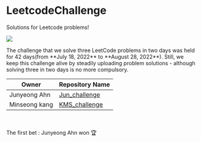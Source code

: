 # LeetcodeChallenge
Solutions for Leetcode problems!

<p>

<img src = "https://static.leetcode-cn.com/cn-legacy-assets/images/LeetCode_Sharing.png"/>

</p>
</p>
The challenge that we solve three LeetCode problems in two days was held for 42 days(from **July 18, 2022** to **August 28, 2022**). Still, we keep this challenge alive by steadily uploading problem solutions - although solving three in two days is no more compulsory.


  
| Owner  | Repository Name |
| ------------- | ------------- |
| Junyeong Ahn  |  [Jun_challenge](https://github.com/AhnJunYeong0319/LeetcodeChallenge/tree/main/Jun_challenge)  |
| Minseong kang  |  [KMS_challenge](https://github.com/AhnJunYeong0319/LeetcodeChallenge/tree/main/KMS_challenge)  |

<br><br>
The first bet : Junyeong Ahn won 🏆 
